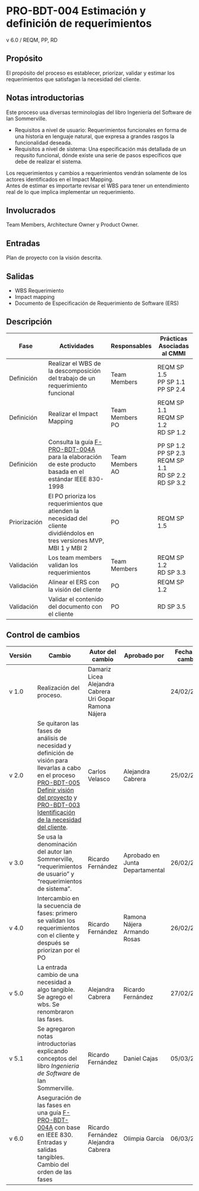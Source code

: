# PRO-BDT-004 Estimación y definición de requerimientos

v 6.0 / REQM, PP, RD

## Propósito

El propósito del proceso es establecer, priorizar, validar y estimar los requerimientos que satisfagan la necesidad del cliente.

## Notas introductorias

Este proceso usa diversas terminologías del libro Ingeniería del Software de Ian Sommerville.

- Requisitos a nivel de usuario: Requerimientos funcionales en forma de una historia en lenguaje natural, que expresa a grandes rasgos la funcionalidad deseada.
- Requisitos a nivel de sistema: Una especificación más detallada de un requsito funcional, dónde existe una serie de pasos específicos que debe de realizar el sistema.

Los requerimientos y cambios a requerimientos vendrán solamente de los actores identificados en el Impact Mapping. <br/>
Antes de estimar es importarte revisar el WBS para tener un entendimiento real de lo que implica implementar un requerimiento.

## Involucrados

Team Members, Architecture Owner y Product Owner.

## Entradas

Plan de proyecto con la visión descrita.

## Salidas

- WBS Requerimiento
- Impact mapping
- Documento de Especificación de Requerimiento de Software (ERS)

## Descripción

| Fase         | Actividades                                                                                                                                                                                      | Responsables          | Prácticas Asociadas al CMMI                                                 |
| ------------ | ------------------------------------------------------------------------------------------------------------------------------------------------------------------------------------------------ | --------------------- | --------------------------------------------------------------------------- |
| Definición   | Realizar el WBS de la descomposición del trabajo de un requerimiento funcional                                                                                                                   | Team Members          | REQM SP 1.5 <br/> PP SP 1.1 <br/> PP SP 2.4                                 |
| Definición   | Realizar el Impact Mapping                                                                                                                                                                       | Team Members <br/> PO | REQM SP 1.1 <br/> REQM SP 1.2 <br/> RD SP 1.2                               |
| Definición   | Consulta la guía [F-PRO-BDT-004A](https://docs.google.com/document/d/1qHcd7TAu7gmyZjP8_lm67frwzmqMsejDORm60FM9XU0/edit) para la elaboración de este producto basada en el estándar IEEE 830-1998 | Team Members <br/> AO | PP SP 1.2 <br/> PP SP 2.3 <br/> REQM SP 1.1 <br/> RD SP 2.2 <br/> RD SP 3.2 |
| Priorización | El PO prioriza los requerimientos que atienden la necesidad del cliente dividiéndolos en tres versiones MVP, MBI 1 y MBI 2                                                                       | PO                    | REQM SP 1.5                                                                 |
| Validación   | Los team members validan los requerimientos                                                                                                                                                      | Team Members          | REQM SP 1.2 <br/> RD SP 3.3                                                 |
| Validación   | Alinear el ERS con la visión del cliente                                                                                                                                                         | PO                    | REQM SP 1.2                                                                 |
| Validación   | Validar el contenido del documento con el cliente                                                                                                                                                | PO                    | RD SP 3.5                                                                   |

## Control de cambios

| Versión | Cambio                                                                                                                                                                                                                                                            | Autor del cambio                                                          | Aprobado por                      | Fecha de cambio |
| ------- | ----------------------------------------------------------------------------------------------------------------------------------------------------------------------------------------------------------------------------------------------------------------- | ------------------------------------------------------------------------- | --------------------------------- | --------------- |
| v 1.0   | Realización del proceso.                                                                                                                                                                                                                                          | Damariz Licea <br/> Alejandra Cabrera <br/> Uri Gopar <br/> Ramona Nájera |                                   | 24/02/2024      |
| v 2.0   | Se quitaron las fases de análisis de necesidad y definición de visión para llevarlas a cabo en el proceso [PRO-BDT-005 Definir visión del proyecto](../pro-bdt-005.md) y [PRO-BDT-003 Identificación de la necesidad del cliente](../pro-bdt-003/pro-bdt-003.md). | Carlos Velasco                                                            | Alejandra Cabrera                 | 25/02/2024      |
| v 3.0   | Se usa la denominación del autor Ian Sommerville, “requerimientos de usuario” y “requerimientos de sistema”.                                                                                                                                                      | Ricardo Fernández                                                         | Aprobado en Junta Departamental   | 26/02/2024      |
| v 4.0   | Intercambio en la secuencia de fases: primero se validan los requerimientos con el cliente y después se priorizan por el PO                                                                                                                                       | Ricardo Fernández                                                         | Ramona Nájera <br/> Armando Rosas | 26/02/2024      |
| v 5.0   | La entrada cambio de una necesidad a algo tangible. Se agrego el wbs. Se renombraron las fases.                                                                                                                                                                   | Alejandra Cabrera                                                         | Ricardo Fernández                 | 27/02/2024      |
| v 5.1   | Se agregaron notas introductorias explicando conceptos del libro _Ingenieria de Software_ de Ian Sommerville.                                                                                                                                                     | Ricardo Fernández                                                         | Daniel Cajas                      | 05/03/2024      |
| v 6.0   | Aseguración de las fases en una guía [F-PRO-BDT-004A](https://docs.google.com/document/d/1qHcd7TAu7gmyZjP8_lm67frwzmqMsejDORm60FM9XU0/edit) con base en IEEE 830. <br/> Entradas y salidas tangibles. <br/> Cambio del orden de las fases                         | Ricardo Fernández <br/> Alejandra Cabrera                                 | Olimpia García                    | 06/03/2024      |
